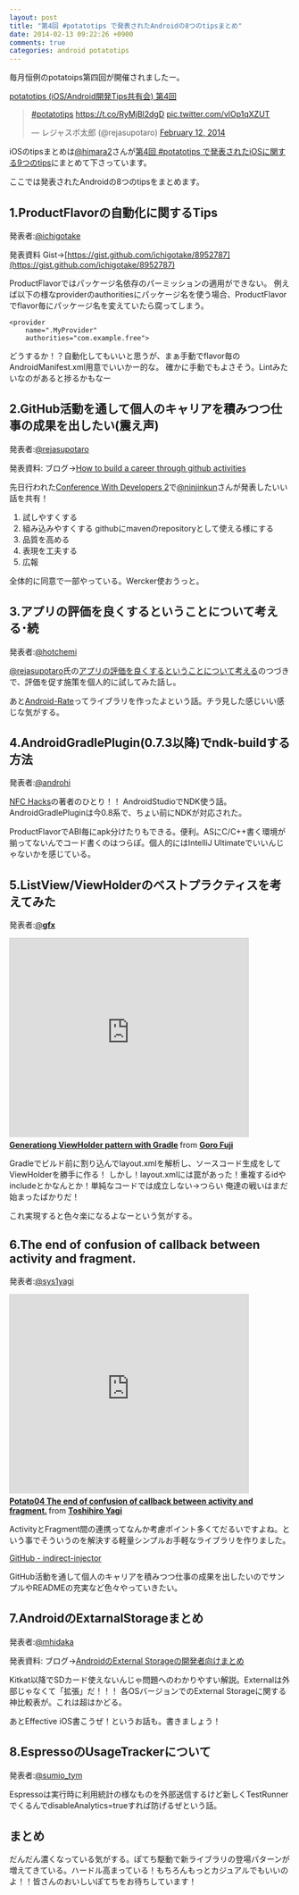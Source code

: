 ```yaml
---
layout: post
title: "第4回 #potatotips で発表されたAndroidの8つのtipsまとめ"
date: 2014-02-13 09:22:26 +0900
comments: true
categories: android potatotips
---
```


毎月恒例のpotatoips第四回が開催されましたー。

[potatotips (iOS/Android開発Tips共有会) 第4回](https://github.com/potatotips/potatotips/wiki/potatotips-4)

<blockquote class="twitter-tweet" data-partner="tweetdeck"><p><a href="https://twitter.com/search?q=%23potatotips&amp;src=hash">#potatotips</a> <a href="https://t.co/RyMjBl2dgD">https://t.co/RyMjBl2dgD</a> <a href="http://t.co/vlOp1qXZUT">pic.twitter.com/vlOp1qXZUT</a></p>&mdash; レジャスポ太郎 (@rejasupotaro) <a href="https://twitter.com/rejasupotaro/statuses/433539924684320768">February 12, 2014</a></blockquote>
<script async src="//platform.twitter.com/widgets.js" charset="utf-8"></script>

iOSのtipsまとめは[@himara2](https://twitter.com/himara2)さんが[第4回 #potatotips で発表されたiOSに関する9つのtips](http://himaratsu.hatenablog.com/entry/potatotips4)にまとめて下さっています。

ここでは発表されたAndroidの8つのtipsをまとめます。

<!-- more -->

##	1.ProductFlavorの自動化に関するTips
発表者:[@ichigotake](https://twitter.com/ichigotake)

発表資料 Gist->[https://gist.github.com/ichigotake/8952787](https://gist.github.com/ichigotake/8952787)

ProductFlavorではパッケージ名依存のパーミッションの適用ができない。
例えば以下の様なproviderのauthoritiesにパッケージ名を使う場合、ProductFlavorでflavor毎にパッケージ名を変えていたら腐ってしまう。

```
<provider
    name=".MyProvider"
    authorities="com.example.free">
```

どうするか！？自動化してもいいと思うが、まぁ手動でflavor毎のAndroidManifest.xml用意でいいかー的な。
確かに手動でもよさそう。Lintみたいなのがあると捗るかもなー

##	2.GitHub活動を通して個人のキャリアを積みつつ仕事の成果を出したい(震え声)
発表者:[@rejasupotaro](https://twitter.com/rejasupotaro)

発表資料: ブログ->[How to build a career through github activities](http://rejasupotaro.github.io/2014/02/11/36.html)

<script async class="speakerdeck-embed" data-id="d07deda0755701312eb91a125ab0a9e4" data-ratio="1.33333333333333" src="//speakerdeck.com/assets/embed.js"></script>

先日行われた[Conference With Developers 2](http://confwd2.peatix.com/)で[@ninjinkun](https://twitter.com/ninjinkun)さんが発表したいい話を共有！

1. 試しやすくする
2. 組み込みやすくする
	githubにmavenのrepositoryとして使える様にする
3. 品質を高める
4. 表現を工夫する
5. 広報

全体的に同意で一部やっている。Wercker使おうっと。

##	3.アプリの評価を良くするということについて考える･続
発表者:[@hotchemi](https://twitter.com/hotchemi)

<script async class="speakerdeck-embed" data-id="7330ea20757e0131f8d9163615956c67" data-ratio="1.33333333333333" src="//speakerdeck.com/assets/embed.js"></script>

[@rejasupotaro](https://twitter.com/rejasupotaro)氏の[アプリの評価を良くするということについて考える](http://rejasupotaro.github.io/2014/01/16/29.html)のつづきで、評価を促す施策を個人的に試してみた話し。

あと[Android-Rate](https://github.com/hotchemi/Android-Rate)ってライブラリを作ったよという話。チラ見した感じいい感じな気がする。

##	4.AndroidGradlePlugin(0.7.3以降)でndk-buildする方法
発表者:[@androhi](https://twitter.com/androhi)

[NFC Hacks](http://www.amazon.co.jp/dp/4873116244)の著者のひとり！！
AndroidStudioでNDK使う話。AndroidGradlePluginは今0.8系で、ちょい前にNDKが対応された。

<script async class="speakerdeck-embed" data-id="2c57b50075b40131f0be026a5a2b7ed1" data-ratio="1.33333333333333" src="//speakerdeck.com/assets/embed.js"></script>

ProductFlavorでABI毎にapk分けたりもできる。便利。ASにC/C++書く環境が揃ってないんでコード書くのはつらぽ。個人的にはIntelliJ Ultimateでいいんじゃないかを感じている。

##	5.ListView/ViewHolderのベストプラクティスを考えてみた
発表者:[@__gfx__](https://twitter.com/__gfx__)

<iframe src="http://www.slideshare.net/slideshow/embed_code/31118486" width="427" height="356" frameborder="0" marginwidth="0" marginheight="0" scrolling="no" style="border:1px solid #CCC; border-width:1px 1px 0; margin-bottom:5px; max-width: 100%;" allowfullscreen> </iframe> <div style="margin-bottom:5px"> <strong> <a href="https://www.slideshare.net/gorof/generationg-viewholder-pattern-with-gradle" title="Generationg ViewHolder pattern with Gradle" target="_blank">Generationg ViewHolder pattern with Gradle</a> </strong> from <strong><a href="http://www.slideshare.net/gorof" target="_blank">Goro Fuji</a></strong> </div>

Gradleでビルド前に割り込んでlayout.xmlを解析し、ソースコード生成をしてViewHolderを勝手に作る！
しかし！layout.xmlには罠があった！重複するidやincludeとかなんとか！単純なコードでは成立しない→つらい
俺達の戦いはまだ始まったばかりだ！

これ実現すると色々楽になるよなーという気がする。


##	6.The end of confusion of callback between activity and fragment.
発表者:[@sys1yagi](https://twitter.com/sys1yagi)

<iframe src="http://www.slideshare.net/slideshow/embed_code/31119281" width="427" height="356" frameborder="0" marginwidth="0" marginheight="0" scrolling="no" style="border:1px solid #CCC; border-width:1px 1px 0; margin-bottom:5px; max-width: 100%;" allowfullscreen> </iframe> <div style="margin-bottom:5px"> <strong> <a href="https://www.slideshare.net/bs_yagi/04-31119281" title="Potato04 The end of confusion of callback between activity and fragment." target="_blank">Potato04 The end of confusion of callback between activity and fragment.</a> </strong> from <strong><a href="http://www.slideshare.net/bs_yagi" target="_blank">Toshihiro Yagi</a></strong> </div>

ActivityとFragment間の連携ってなんか考慮ポイント多くてだるいですよね。という事でそういうのを解決する軽量シンプルお手軽なライブラリを作りました。

[GitHub - indirect-injector](https://github.com/sys1yagi/indirect-injector)

GitHub活動を通して個人のキャリアを積みつつ仕事の成果を出したいのでサンプルやREADMEの充実など色々やっていきたい。

## 7.AndroidのExtarnalStorageまとめ
発表者:[@mhidaka](https://twitter.com/mhidaka)

発表資料: ブログ->[AndroidのExternal Storageの開発者向けまとめ](http://d.hatena.ne.jp/hdk_embedded/20140212/1392206381)

Kitkat以降でSDカード使えないんじゃ問題へのわかりやすい解説。Externalは外部じゃなくて「拡張」だ！！！
各OSバージョンでのExternal Storageに関する神比較表が。これは超はかどる。

あとEffective iOS書こうぜ！というお話も。書きましょう！

## 8.EspressoのUsageTrackerについて
発表者:[@sumio_tym](https://twitter.com/sumio_tym)

<script async class="speakerdeck-embed" data-id="218646a076210131f9bd26949f98b546" data-ratio="1.33333333333333" src="//speakerdeck.com/assets/embed.js"></script>

Espressoは実行時に利用統計の様なものを外部送信するけど新しくTestRunnerでくるんでdisableAnalytics=trueすれば防げるぜという話。

## まとめ

だんだん濃くなっている気がする。ぽてち駆動で新ライブラリの登場パターンが増えてきている。ハードル高まっている！もちろんもっとカジュアルでもいいのよ！！皆さんのおいしいぽてちをお待ちしています！
